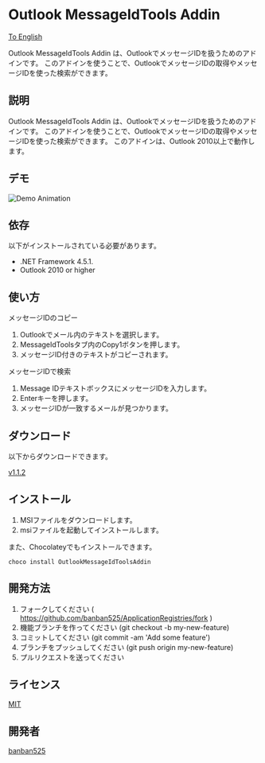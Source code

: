 Outlook MessageIdTools Addin
==============================

[To English](https://github.com/banban525/OutlookMessageIdToolsAddin/blob/master/README.md)

Outlook MessageIdTools Addin は、OutlookでメッセージIDを扱うためのアドインです。
このアドインを使うことで、OutlookでメッセージIDの取得やメッセージIDを使った検索ができます。

## 説明

Outlook MessageIdTools Addin は、OutlookでメッセージIDを扱うためのアドインです。
このアドインを使うことで、OutlookでメッセージIDの取得やメッセージIDを使った検索ができます。
このアドインは、Outlook 2010以上で動作します。

## デモ

![Demo Animation](https://github.com/banban525/OutlookMessageIdToolsAddin/blob/master/demo/demo.gif?raw=true) 


## 依存

以下がインストールされている必要があります。

* .NET Framework 4.5.1.
* Outlook 2010 or higher


## 使い方

メッセージIDのコピー

1. Outlookでメール内のテキストを選択します。
2. MessageIdToolsタブ内のCopy1ボタンを押します。
3. メッセージID付きのテキストがコピーされます。

メッセージIDで検索

1. Message IDテキストボックスにメッセージIDを入力します。
2. Enterキーを押します。
3. メッセージIDが一致するメールが見つかります。


## ダウンロード

以下からダウンロードできます。

[v1.1.2](https://github.com/banban525/OutlookMessageIdToolsAddin/releases/download/v1.1.2/OutlookMessageIDToolsAddin.1.1.2.msi)


## インストール

1. MSIファイルをダウンロードします。
2. msiファイルを起動してインストールします。

また、Chocolateyでもインストールできます。

    choco install OutlookMessageIdToolsAddin

## 開発方法

1. フォークしてください ( https://github.com/banban525/ApplicationRegistries/fork )
2. 機能ブランチを作ってください (git checkout -b my-new-feature)
3. コミットしてください (git commit -am 'Add some feature')
4. ブランチをプッシュしてください (git push origin my-new-feature)
5. プルリクエストを送ってください


## ライセンス

[MIT](https://github.com/banban525/OutlookMessageIdToolsAddin/blob/master/LICENSE)

## 開発者

[banban525](https://github.com/banban525)

